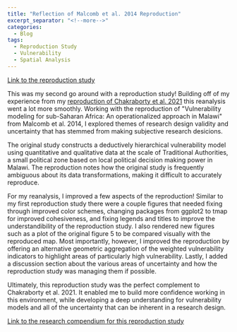 ```yaml
---
title: "Reflection of Malcomb et al. 2014 Reproduction"
excerpt_separator: "<!--more-->"
categories:
  - Blog
tags: 
  - Reproduction Study
  - Vulnerability 
  - Spatial Analysis 
---
```


[Link to the reproduction study](https://github.com/isaiahbennett2/RPr-Malcomb-2014/docs/01-RPr-Malcomb-2014.html)

This was my second go around with a reproduction study! Building off of my experience from my [reproduction of Chakraborty et al. 2021](https://isaiahbennett2.github.io/RPr-Chakraborty-2021/) this reanalysis went a lot more smoothly. Working with the reproduction of "Vulnerability modeling for sub-Saharan Africa: An operationalized approach in Malawi" from Malcomb et al. 2014, I explored themes of research design validity and uncertainty that has stemmed from making subjective research desicions. 

The original study constructs a deductively hierarchical vulnerability model using quantitative and qualitative data at the scale of Traditional Authorities, a small political zone based on local political decision making power in Malawi. The reproduction notes how the original study is frequently ambiguous about its data transformations, making it difficult to accurately reproduce. 

For my reanalysis, I improved a few aspects of the reproduction! Similar to my first reproduction study there were a couple figures that needed fixing through improved color schemes, changing packages from ggplot2 to tmap for improved cohesiveness, and fixing legends and titles to improve the understandibility of the reproduction study. I also rendered new figures such as a plot of the original figure 5 to be compared visually with the reproduced map. Most importantly, however, I improved the reproduction by offering an alternative geometric aggregation of the weighted vulnerability indicators to highlight areas of particularly high vulnerability. Lastly, I added a discussion section about the various areas of uncertainty and how the reproduction study was managing them if possible.

Ultimately, this reproduction study was the perfect complement to Chakraborty et al. 2021. It enabled me to build more confidence working in this environment, while developing a deep understanding for vulnerability models and all of the uncertainty that can be inherent in a research design. 

[Link to the research compendium for this reproduction study](https://github.com/isaiahbennett2/RPr-Malcomb-2014)
